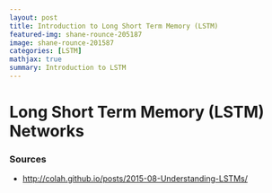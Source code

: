 ```yaml
---
layout: post
title: Introduction to Long Short Term Memory (LSTM)
featured-img: shane-rounce-205187
image: shane-rounce-201587
categories: [LSTM]
mathjax: true
summary: Introduction to LSTM
---
```




# Long Short Term Memory (LSTM) Networks



### Sources
- http://colah.github.io/posts/2015-08-Understanding-LSTMs/